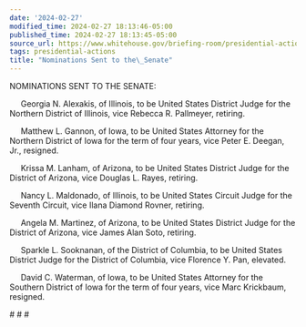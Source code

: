 ```yaml
---
date: '2024-02-27'
modified_time: 2024-02-27 18:13:46-05:00
published_time: 2024-02-27 18:13:45-05:00
source_url: https://www.whitehouse.gov/briefing-room/presidential-actions/2024/02/27/nominations-sent-to-the-senate-138/
tags: presidential-actions
title: "Nominations Sent to the\_Senate"
---
```

 
NOMINATIONS SENT TO THE SENATE:

     Georgia N. Alexakis, of Illinois, to be United States District
Judge for the Northern District of Illinois, vice Rebecca R. Pallmeyer,
retiring.

     Matthew L. Gannon, of Iowa, to be United States Attorney for the
Northern District of Iowa for the term of four years, vice Peter E.
Deegan, Jr., resigned.

     Krissa M. Lanham, of Arizona, to be United States District Judge
for the District of Arizona, vice Douglas L. Rayes, retiring.

     Nancy L. Maldonado, of Illinois, to be United States Circuit Judge
for the Seventh Circuit, vice Ilana Diamond Rovner, retiring.

     Angela M. Martinez, of Arizona, to be United States District Judge
for the District of Arizona, vice James Alan Soto, retiring.

     Sparkle L. Sooknanan, of the District of Columbia, to be United
States District Judge for the District of Columbia, vice Florence Y.
Pan, elevated.

     David C. Waterman, of Iowa, to be United States Attorney for the
Southern District of Iowa for the term of four years, vice Marc
Krickbaum, resigned.

\# \# \#
